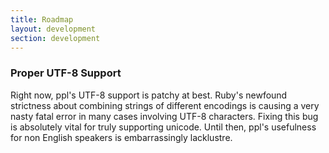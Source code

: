 ```yaml
---
title: Roadmap
layout: development
section: development
---
```


### Proper UTF-8 Support

Right now, ppl's UTF-8 support is patchy at best. Ruby's newfound strictness
about combining strings of different encodings is causing a very nasty fatal
error in many cases involving UTF-8 characters. Fixing this bug is absolutely
vital for truly supporting unicode. Until then, ppl's usefulness for non English
speakers is embarrassingly lacklustre.


